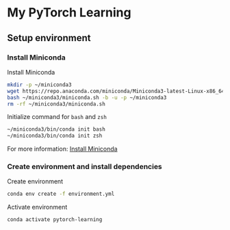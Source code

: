 # My PyTorch Learning


## Setup environment

### Install Miniconda

Install Miniconda

```sh
mkdir -p ~/miniconda3
wget https://repo.anaconda.com/miniconda/Miniconda3-latest-Linux-x86_64.sh -O ~/miniconda3/miniconda.sh
bash ~/miniconda3/miniconda.sh -b -u -p ~/miniconda3
rm -rf ~/miniconda3/miniconda.sh
```

Initialize command for `bash` and `zsh`

```sh
~/miniconda3/bin/conda init bash
~/miniconda3/bin/conda init zsh

```

For more information: [Install Miniconda](https://docs.anaconda.com/free/miniconda/index.html)

### Create environment and install dependencies

Create environment

```sh
conda env create -f environment.yml
```

Activate environment

```sh
conda activate pytorch-learning
```